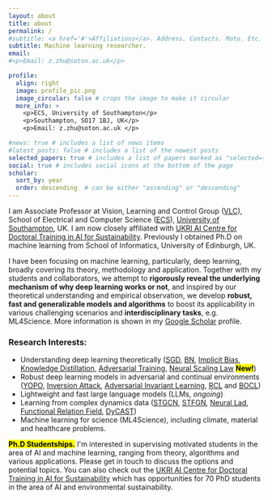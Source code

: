 ```yaml
---
layout: about
title: about
permalink: /
#subtitle: <a href='#'>Affiliations</a>. Address. Contacts. Moto. Etc.
subtitle: Machine learning researcher. 
email:
#<p>Email: z.zhu@soton.ac.uk</p>

profile:
  align: right
  image: profile_pic.png
  image_circular: false # crops the image to make it circular
  more_info: >
    <p>ECS, University of Southampton</p>
    <p>Southampton, SO17 1BJ, UK</p>
    <p>Email: z.zhu@soton.ac.uk </p>

#news: true # includes a list of news items
#latest_posts: false # includes a list of the newest posts
selected_papers: true # includes a list of papers marked as "selected={true}"
social: true # includes social icons at the bottom of the page
scholar:
  sort_by: year
  order: descending  # can be either "ascending" or "descending"
---
```


I am Associate Professor at Vision, Learning and Control Group ([VLC](https://www.southampton.ac.uk/research/groups/vision-learning-control)), School of Electrical and Computer Science ([ECS](https://www.southampton.ac.uk/about/faculties-schools-departments/school-of-electronics-and-computer-science)), [University of Southampton](https://www.southampton.ac.uk/), UK. I am now closely affiliated with [UKRI AI Centre for Doctoral Training in AI for Sustainability](https://sustai.info/). Previously I obtained Ph.D on machine learning from School of Informatics, University of Edinburgh, UK.

I have been focusing on machine learning, particularly, deep learning, broadly covering its theory, methodology and application. Together with my students and collaborators, we attempt to **rigorously reveal the underlying mechanism of why deep learning works or not**, and inspired by our theoretical understanding and empirical observation, we develop **robust, fast and generalizable models and algorithms** to boost its applicability in various challenging scenarios and **interdisciplinary tasks**, e.g. ML4Science.  More information is shown in my [Google Scholar](https://scholar.google.com/citations?user=a2sHceIAAAAJ) profile. 



### Research Interests:
- Understanding deep learning theoretically ([SGD](http://proceedings.mlr.press/v97/zhu19e/zhu19e.pdf), [BN](https://proceedings.neurips.cc/paper_files/paper/2021/file/326a8c055c0d04f5b06544665d8bb3ea-Paper.pdf), [Implicit Bias](https://openreview.net/pdf?id=PjBEUTVzoe), [Knowledge Distillation](https://proceedings.neurips.cc/paper/2020/file/ef0d3930a7b6c95bd2b32ed45989c61f-Paper.pdf), [Adversarial Training](https://openreview.net/pdf?id=l8It-0lE5e7), [Neural Scaling Law](https://openreview.net/forum?id=wYxOMEzpkl) **<mark>New!</mark>**)
- Robust deep learning models in adversarial and continual environments ([YOPO](https://proceedings.neurips.cc/paper_files/paper/2019/file/812b4ba287f5ee0bc9d43bbf5bbe87fb-Paper.pdf),  [Inversion Attack](http://proceedings.mlr.press/v119/chen20w/chen20w.pdf), [Adversarial Invariant Learning](https://ieeexplore.ieee.org/document/9577653), [RCL](https://proceedings.neurips.cc/paper/2018/file/cee631121c2ec9232f3a2f028ad5c89b-Paper.pdf) and [BOCL](https://ieeexplore.ieee.org/document/9477031)) 
- Lightweight and fast large language models (LLMs, *ongoing*)
- Learning from complex dynamics data ([STGCN](https://www.ijcai.org/proceedings/2018/0505.pdf), [STFGN](https://ojs.aaai.org/index.php/AAAI/article/download/16542/16349), [Neural Lad](https://openreview.net/pdf?id=bISkJSa5Td), [Functional Relation Field](https://www.sciencedirect.com/science/article/pii/S0004370224000948), [DyCAST](https://openreview.net/forum?id=WjDjem8mWE&referrer=%5BAuthor%20Console%5D(%2Fgroup%3Fid%3DICLR.cc%2F2025%2FConference%2FAuthors%23your-submissions)))
- Machine learning for science (ML4Science), including climate, material and healthcare problems.

<!--
**<mark>I am always looking forward to working with well-motivated students and collaborators on various aspects of machine learning, ranging from theory, methodology and applications. Drop me an email if you are interested.</mark>** 
-->

**<mark>Ph.D Studentships.</mark>** I'm interested in supervising motivated students in the area of AI and machine learning, ranging from theory, algorithms and various applications. Please get in touch to discuss the options and potential topics. You can also check out the [UKRI AI Centre for Doctoral Training in AI for Sustainability](https://sustai.info/) which has opportunities for 70 PhD students in the area of AI and environmental sustainability.

<!--Link to your social media connections, too. This theme is set up to use [Font Awesome icons](https://fontawesome.com/) and [Academicons](https://jpswalsh.github.io/academicons/), like the ones below. Add your Facebook, Twitter, LinkedIn, Google Scholar, or just disable all of them. -->
